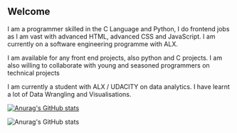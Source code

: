## Welcome
I am a programmer skilled in the C Language and Python, I do frontend jobs as I am vast with advanced HTML, advanced CSS and JavaScript. I am currently on a software engineering programme with ALX.

I am available for any front end projects, also python and C projects. I am also willing to collaborate with young and seasoned programmers on technical projects

I am currently a student with ALX / UDACITY on data analytics. I have learnt a lot of Data Wrangling and Visualisations.

<!--
**jubrealguy/Jubrealguy** is a ✨ _special_ ✨ repository because its `README.md` (this file) appears on your GitHub profile.

Here are some ideas to get you started:

- 🔭 I’m currently working on ...
- 🌱 I’m currently learning ...
- 👯 I’m looking to collaborate on ...
- 🤔 I’m looking for help with ...
- 💬 Ask me about ...
- 📫 How to reach me: ...
- 😄 Pronouns: ...
- ⚡ Fun fact: ...
-->

[![Anurag's GitHub stats](https://github-readme-stats.vercel.app/api?username=jubrealguy)](https://github.com/anuraghazra/github-readme-stats)

![Anurag's GitHub stats](https://github-readme-stats.vercel.app/api?username=jubrealguy&show_icons=true)
